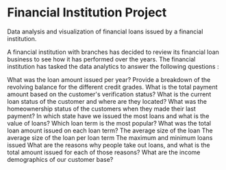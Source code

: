 # Financial Institution Project
Data analysis and visualization of financial loans issued by a financial institution.

A financial institution with branches has decided to review its financial loan business to see how it has performed over the years.
The financial institution has tasked the data analytics to answer the following questions :

What was the loan amount issued per year?
Provide a breakdown of the revolving balance for the different credit grades.
What is the total payment amount based on the customer's verification status?
What is the current loan status of the customer and where are they located?
What was the homeownership status of the customers when they made their last payment?
In which state have we issued the most loans and what is the value of loans?
Which loan term is the most popular?
What was the total loan amount issued on each loan term?
The average size of the loan
The average size of the loan per loan term 
The maximum and minimum loans issued
What are the reasons why people take out loans, and what is the total amount issued for each of those reasons?
What are the income demographics of our customer base?
